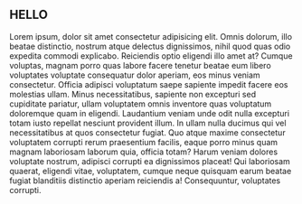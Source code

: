 <!-- ---
title: About
layout: layouts/base.njk
eleventyNavigation:
  key: About
  order: 2
banner:
  description: About me!!!
container: true
--- -->

## HELLO

Lorem ipsum, dolor sit amet consectetur adipisicing elit. Omnis dolorum, illo beatae distinctio, nostrum atque delectus dignissimos, nihil quod quas odio expedita commodi explicabo. Reiciendis optio eligendi illo amet at?
Cumque voluptas, magnam porro quas labore facere tenetur beatae eum libero voluptates voluptate consequatur dolor aperiam, eos minus veniam consectetur. Officia adipisci voluptatum saepe sapiente impedit facere eos molestias ullam.
Minus necessitatibus, sapiente non excepturi sed cupiditate pariatur, ullam voluptatem omnis inventore quas voluptatum doloremque quam in eligendi. Laudantium veniam unde odit nulla excepturi totam iusto repellat nesciunt provident illum.
In ullam nulla ducimus qui vel necessitatibus at quos consectetur fugiat. Quo atque maxime consectetur voluptatem corrupti rerum praesentium facilis, eaque porro minus quam magnam laboriosam laborum quia, officia totam?
Harum veniam dolores voluptate nostrum, adipisci corrupti ea dignissimos placeat! Qui laboriosam quaerat, eligendi vitae, voluptatem, cumque neque quisquam earum beatae fugiat blanditiis distinctio aperiam reiciendis a! Consequuntur, voluptates corrupti.
